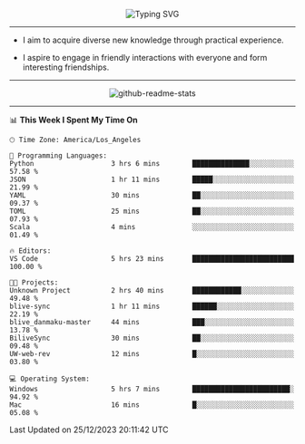 <p align="center">
  <img src="https://readme-typing-svg.demolab.com?font=Fira+Code&weight=500&size=32&duration=2500&pause=1600&center=true&vCenter=true&random=false&width=1024&height=64&lines=Hi+there+%F0%9F%91%8B;I'm+delighted+you+could+make+it+here+%F0%9F%8E%89;I'm+Harry%2C+a+college+student+still+finding+my+way" alt="Typing SVG" />
</p>


---


- I aim to acquire diverse new knowledge through practical experience.

- I aspire to engage in friendly interactions with everyone and form interesting friendships.


---


<p align="center">
  <img src="https://github-readme-stats.vercel.app/api?username=Harry-Jing&show_icons=true" alt="github-readme-stats"/>
</p>


---

<!--START_SECTION:waka-->
📊 **This Week I Spent My Time On** 

```text
🕑︎ Time Zone: America/Los_Angeles

💬 Programming Languages: 
Python                   3 hrs 6 mins        ██████████████░░░░░░░░░░░   57.58 % 
JSON                     1 hr 11 mins        █████░░░░░░░░░░░░░░░░░░░░   21.99 % 
YAML                     30 mins             ██░░░░░░░░░░░░░░░░░░░░░░░   09.37 % 
TOML                     25 mins             ██░░░░░░░░░░░░░░░░░░░░░░░   07.93 % 
Scala                    4 mins              ░░░░░░░░░░░░░░░░░░░░░░░░░   01.49 % 

🔥 Editors: 
VS Code                  5 hrs 23 mins       █████████████████████████   100.00 % 

🐱‍💻 Projects: 
Unknown Project          2 hrs 40 mins       ████████████░░░░░░░░░░░░░   49.48 % 
blive-sync               1 hr 11 mins        ██████░░░░░░░░░░░░░░░░░░░   22.19 % 
blive_danmaku-master     44 mins             ███░░░░░░░░░░░░░░░░░░░░░░   13.78 % 
BiliveSync               30 mins             ██░░░░░░░░░░░░░░░░░░░░░░░   09.48 % 
UW-web-rev               12 mins             █░░░░░░░░░░░░░░░░░░░░░░░░   03.80 % 

💻 Operating System: 
Windows                  5 hrs 7 mins        ████████████████████████░   94.92 % 
Mac                      16 mins             █░░░░░░░░░░░░░░░░░░░░░░░░   05.08 % 
```


 Last Updated on 25/12/2023 20:11:42 UTC
<!--END_SECTION:waka-->
